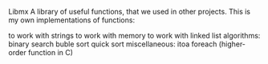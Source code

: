 Libmx
A library of useful functions, that we used in other projects. This is my own implementations of functions:

to work with strings
to work with memory
to work with linked list
algorithms:
binary search
buble sort
quick sort
miscellaneous:
itoa
foreach (higher-order function in C)
